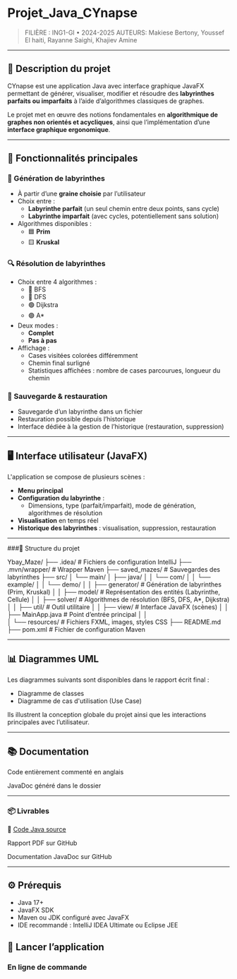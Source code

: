 # Projet_Java_CYnapse

> FILIÈRE : ING1-GI • 2024-2025
> AUTEURS: Makiese Bertony, Youssef El haiti, Rayanne Saighi, Khajiev Amine

---

## 📌 Description du projet

CYnapse est une application Java avec interface graphique JavaFX permettant de générer, visualiser, modifier et résoudre des **labyrinthes parfaits ou imparfaits** à l’aide d’algorithmes classiques de graphes.

Le projet met en œuvre des notions fondamentales en **algorithmique de graphes non orientés et acycliques**, ainsi que l’implémentation d’une **interface graphique ergonomique**.

---

## 🚀 Fonctionnalités principales

### 🔧 Génération de labyrinthes
- À partir d’une **graine choisie** par l’utilisateur
- Choix entre :
  - **Labyrinthe parfait** (un seul chemin entre deux points, sans cycle)
  - **Labyrinthe imparfait** (avec cycles, potentiellement sans solution)
- Algorithmes disponibles :
  - 🟦 **Prim**
  - 🟨 **Kruskal**

### 🔍 Résolution de labyrinthes
- Choix entre 4 algorithmes :
  - 🔵 BFS
  - 🔴 DFS
  - 🟢 Dijkstra
  - 🟣 A*
- Deux modes :
  - **Complet**
  - **Pas à pas**
- Affichage :
  - Cases visitées colorées différemment
  - Chemin final surligné
  - Statistiques affichées : nombre de cases parcourues, longueur du chemin


### 💾 Sauvegarde & restauration
- Sauvegarde d’un labyrinthe dans un fichier
- Restauration possible depuis l’historique
- Interface dédiée à la gestion de l’historique (restauration, suppression)

---

## 🖥️ Interface utilisateur (JavaFX)

L'application se compose de plusieurs scènes :
- **Menu principal**
- **Configuration du labyrinthe** : 
  - Dimensions, type (parfait/imparfait), mode de génération, algorithmes de résolution
- **Visualisation** en temps réel
- **Historique des labyrinthes** : visualisation, suppression, restauration

---




###📁 Structure du projet


  Ybay_Maze/
├── .idea/                   # Fichiers de configuration IntelliJ
├── .mvn/wrapper/           # Wrapper Maven
├── saved_mazes/            # Sauvegardes des labyrinthes
├── src/
│   └── main/
│       ├── java/
│       │   └── com/
│       │       └── example/
│       │           └── demo/
│       │               ├── generator/       # Génération de labyrinthes (Prim, Kruskal)
│       │               ├── model/           # Représentation des entités (Labyrinthe, Cellule)
│       │               ├── solver/          # Algorithmes de résolution (BFS, DFS, A*, Dijkstra)
│       │               ├── util/            # Outil utilitaire 
│       │               ├── view/            # Interface JavaFX (scènes)
│       │               ├── MainApp.java     # Point d’entrée principal
│       │               
│       └── resources/     # Fichiers FXML, images, styles CSS
├── README.md
├── pom.xml                # Fichier de configuration Maven


---

## 📊 Diagrammes UML

Les diagrammes suivants sont disponibles dans le rapport écrit final :

- Diagramme de classes
- Diagramme de cas d'utilisation (Use Case)

Ils illustrent la conception globale du projet ainsi que les interactions principales avec l’utilisateur.

---

## 📚 Documentation

  Code entièrement commenté en anglais
  
  JavaDoc généré dans le dossier

---
  
### 📦 Livrables  
  
  📁 [Code Java source](./ybay_maze/src/main/java/)

  Rapport PDF sur GitHub
  
  Documentation JavaDoc sur GitHub

---

## ⚙️ Prérequis

- Java 17+
- JavaFX SDK
- Maven ou JDK configuré avec JavaFX
- IDE recommandé : IntelliJ IDEA Ultimate ou Eclipse JEE


## 🔄 Lancer l’application

### En ligne de commande

